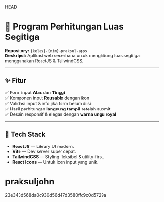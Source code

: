 HEAD
# 📐 Program Perhitungan Luas Segitiga

**Repository:** `{kelas}-{nim}-praksul-apps`  
**Deskripsi:** Aplikasi web sederhana untuk menghitung luas segitiga menggunakan ReactJS & TailwindCSS.

---

## ✨ Fitur

✅ Form input **Alas** dan **Tinggi**  
✅ Komponen input **Reusable** dengan ikon  
✅ Validasi input & info jika form belum diisi  
✅ Hasil perhitungan **langsung tampil** setelah submit  
✅ Desain responsif & elegan dengan **warna ungu royal**

---

## 🚀 Tech Stack

- **ReactJS** — Library UI modern.
- **Vite** — Dev server super cepat.
- **TailwindCSS** — Styling fleksibel & utility-first.
- **React Icons** — Untuk icon input yang unik.

# praksuljohn
23e343d568da0c930d56d47d3580ffc9c0d5729a
